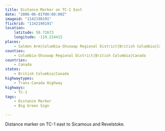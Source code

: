 ```yaml
---
title: Distance Marker on TC-1 East
date: "2006-06-01T00:00:00Z"
imageid: "1142198191"
flickrid: "1142198191"
location:
    latitude: 50.72673
    longitude: -119.224415
places:
    - Salmon Arm|Columbia-Shuswap Regional District|British Columbia|Canada
counties:
    - Columbia-Shuswap Regional District|British Columbia|Canada
countries:
    - Canada
states:
    - British Columbia|Canada
highwaytypes:
    - Trans-Canada Highway
highways:
    - TC-1
tags:
    - Distance Marker
    - Big Green Sign

---
```

Distance marker on TC-1 east to Sicamous and Revelstoke.